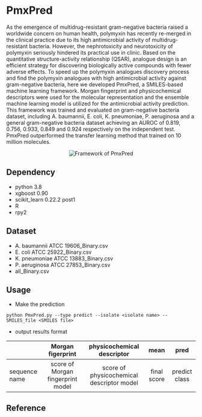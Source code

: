 # PmxPred

As the emergence of multidrug-resistant gram-negative bacteria raised a worldwide concern on human health, polymyxin has recently re-merged in the clinical practice due to its high antimicrobial activity of multidrug-resistant bacteria. However, the nephrotoxicity and neurotoxicity of polymyxin seriously hindered its practical use in clinic. Based on the quantitative structure-activity relationship (QSAR), analogue design is an efficient strategy for discovering biologically active compounds with fewer adverse effects. To speed up the polymyxin analogues discovery process and find the polymyxin analogues with high antimicrobial activity against gram-negative bacteria, here we developed PmxPred, a SMILES-based machine learning framework. Morgan fingerprint and physicochemical descriptors were used for the molecular representation and the ensemble machine learning model is utilized for the antimicrobial activity prediction. This framework was trained and evaluated on gram-negative bacteria dataset, including A. baumannii, E. coli, K. pneumoniae, P. aeruginosa and a general gram-negative bacteria dataset achieving an AUROC of 0.819, 0.756, 0.933, 0.849 and 0.924 respectively on the independent test. PmxPred outperformed the transfer learning method that trained on 10 million molecules. 

<div align=center><img  src ="https://user-images.githubusercontent.com/49023946/172045358-6a06b763-7a0b-4cbc-9542-a86d3f6aa886.png" alt="Framework of PmxPred"></div>


## Dependency
* python 3.8
* xgboost 0.90
* scikit_learn 0.22.2 post1
* R 
* rpy2

## Dataset
* A. baumannii ATCC 19606_Binary.csv
* E. coli ATCC 25922_Binary.csv
* K. pneumoniae ATCC 13883_Binary.csv
* P. aeruginosa ATCC 27853_Binary.csv
* all_Binary.csv


## Usage



* Make the prediction 
```
python PmxPred.py --type predict --isolate <isolate name> --SMILES_file <SMILES file>  
```



* output results format

||Morgan figerprint|physicochemical descriptor|mean|pred|
| ---------- | :-----------:  | :-----------: | :-----------: | :-----------: |
|sequence name|score of Morgan fingerprint model|score of physicochemical descriptor model|final score|predict class|

## Reference
  
